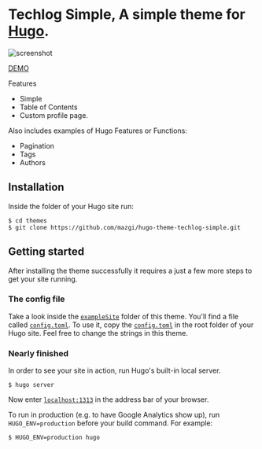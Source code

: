 # Techlog Simple, A simple theme for [Hugo](https://gohugo.io/).

![screenshot](https://raw.githubusercontent.com/mazgi/hugo-theme-techlog-simple/master/images/screenshot.png)

[DEMO](https://mazgi-hugo-themes-gcp.firebaseapp.com/techlog-simple/)

Features

- Simple
- Table of Contents
- Custom profile page.

Also includes examples of Hugo Features or Functions:

- Pagination
- Tags
- Authors

## Installation

Inside the folder of your Hugo site run:

    $ cd themes
    $ git clone https://github.com/mazgi/hugo-theme-techlog-simple.git

## Getting started

After installing the theme successfully it requires a just a few more steps to get your site running.

### The config file

Take a look inside the [`exampleSite`](https://github.com/mazgi/hugo-theme-techlog-simple/tree/master/exampleSite) folder of this theme. You'll find a file called [`config.toml`](https://github.com/mazgi/hugo-theme-techlog-simple/blob/master/exampleSite/config.toml). To use it, copy the [`config.toml`](https://github.com/mazgi/hugo-theme-techlog-simple/blob/master/exampleSite/config.toml) in the root folder of your Hugo site. Feel free to change the strings in this theme.

### Nearly finished

In order to see your site in action, run Hugo's built-in local server.

`$ hugo server`

Now enter [`localhost:1313`](http://localhost:1313/) in the address bar of your browser.

To run in production (e.g. to have Google Analytics show up), run `HUGO_ENV=production` before your build command. For example:

```shellsession
$ HUGO_ENV=production hugo
```
